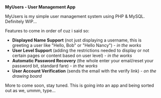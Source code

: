 __MyUsers - User Management App__

MyUsers is my simple user management system using PHP & MySQL. Definitely WIP...

Features to come in order of cuz i said so:

- __Displayed Name Support__ (not just displaying a username, this is greeting a user like "Hello, Bob" or "Hello Nancy") - _in the works_
- __User Level Support__ (adding the restrictions needed to display or not certain pages or content based on user level) - _in the works_
- __Automatic Password Recovery__ (the whole enter your email/reset your password bit, standard fare) - _in the works_
- __User Account Verification__ (sends the email with the verify link) - _on the drawing board_

More to come soon, stay tuned. This is going into an app and being sorted out as we, ummm, type...
